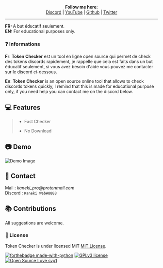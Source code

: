 <p align='center'>
  <b>Follow me here:</b><br>  
  <a href="https://discord.gg/kaneki">Discord</a> |
  <a href="https://www.youtube.com/channel/UC-XII5SSqbMOF1UX3N0Gl8g">YouTube</a> |
  <a href="https://github.com/KanekiWeb">Github</a> |
  <a href="https://twitter.com/Kaneki_Web">Twitter</a>
</p>


---

**FR:** A but éducatif seulement.  
**EN:** For educational purposes only. 



### ❓ Informations

__Fr__: **Token Checker** est un tool en ligne open source qui permet de check des tokens discords rapidement, je rappelle que cela est faits dans un but éducatif seulement, si vous avez besoin d'aide vous pouvez me contacter sur le discord ci-dessous.

__En__: **Token Checker** is an open source online tool that allows to check discords tokens quickly, I remind that this is made for educational purpose only, if you need help you can contact me on the discord below.



## 💻 Features

> - Fast Checker 
>
> - No Download



## 📷 Demo  

![Demo Image](https://raw.githubusercontent.com/KanekiX2/Token-Checker/main/demo.png)





##  📝 Contact
Mail : _kaneki_pro@protonmail.com_ <br>
Discord : `Kaneki Web#8888`






## 📚 Contributions
All suggestions are welcome.





### 📜 License
Token Checker is under licensed MIT [MIT License](https://github.com/KanekiWeb/Token-Checker/blob/master/LICENSE).

[![forthebadge made-with-python](http://ForTheBadge.com/images/badges/made-with-python.svg)](https://www.python.org/)
[![GPLv3 license](https://img.shields.io/badge/License-GPLv3-blue.svg)](http://perso.crans.org/besson/LICENSE.html)
[![Open Source Love svg1](https://badges.frapsoft.com/os/v1/open-source.svg?v=103)](https://github.com/ellerbrock/open-source-badges/)